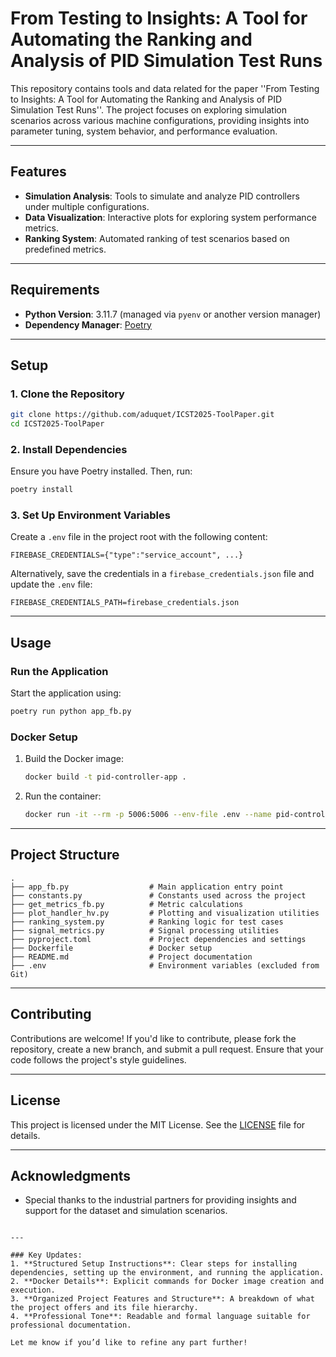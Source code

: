 # From Testing to Insights: A Tool for Automating the Ranking and Analysis of PID Simulation Test Runs

This repository contains tools and data related for the paper ''From Testing to Insights: A Tool for Automating the Ranking and Analysis of PID Simulation Test Runs''. The project focuses on exploring simulation scenarios across various machine configurations, providing insights into parameter tuning, system behavior, and performance evaluation.

---

## Features

- **Simulation Analysis**: Tools to simulate and analyze PID controllers under multiple configurations.
- **Data Visualization**: Interactive plots for exploring system performance metrics.
- **Ranking System**: Automated ranking of test scenarios based on predefined metrics.

---

## Requirements

- **Python Version**: 3.11.7 (managed via `pyenv` or another version manager)
- **Dependency Manager**: [Poetry](https://python-poetry.org/)

---

## Setup

### 1. Clone the Repository
```bash
git clone https://github.com/aduquet/ICST2025-ToolPaper.git
cd ICST2025-ToolPaper
```

### 2. Install Dependencies
Ensure you have Poetry installed. Then, run:
```bash
poetry install
```

### 3. Set Up Environment Variables
Create a `.env` file in the project root with the following content:
```plaintext
FIREBASE_CREDENTIALS={"type":"service_account", ...}
```
Alternatively, save the credentials in a `firebase_credentials.json` file and update the `.env` file:
```plaintext
FIREBASE_CREDENTIALS_PATH=firebase_credentials.json
```

---

## Usage

### Run the Application
Start the application using:
```bash
poetry run python app_fb.py
```

### Docker Setup
1. Build the Docker image:
   ```bash
   docker build -t pid-controller-app .
   ```

2. Run the container:
   ```bash
   docker run -it --rm -p 5006:5006 --env-file .env --name pid-controller pid-controller-app
   ```

---

## Project Structure

```
.
├── app_fb.py                  # Main application entry point
├── constants.py               # Constants used across the project
├── get_metrics_fb.py          # Metric calculations
├── plot_handler_hv.py         # Plotting and visualization utilities
├── ranking_system.py          # Ranking logic for test cases
├── signal_metrics.py          # Signal processing utilities
├── pyproject.toml             # Project dependencies and settings
├── Dockerfile                 # Docker setup
├── README.md                  # Project documentation
├── .env                       # Environment variables (excluded from Git)
```

---

## Contributing

Contributions are welcome! If you'd like to contribute, please fork the repository, create a new branch, and submit a pull request. Ensure that your code follows the project's style guidelines.

---

## License

This project is licensed under the MIT License. See the [LICENSE](LICENSE) file for details.

---

## Acknowledgments

- Special thanks to the industrial partners for providing insights and support for the dataset and simulation scenarios.
```

---

### Key Updates:
1. **Structured Setup Instructions**: Clear steps for installing dependencies, setting up the environment, and running the application.
2. **Docker Details**: Explicit commands for Docker image creation and execution.
3. **Organized Project Features and Structure**: A breakdown of what the project offers and its file hierarchy.
4. **Professional Tone**: Readable and formal language suitable for professional documentation.

Let me know if you’d like to refine any part further!